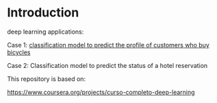 # Introduction

deep learning applications:

Case 1: [classification model to predict the profile of customers who buy bicycles](https://github.com/gizanpk/Deep-Learning-with-Python/blob/main/classification%20model%20with%20neural%20networks.ipynb)

Case 2: Classification model to predict the status of a hotel reservation

This repository is based on:

https://www.coursera.org/projects/curso-completo-deep-learning
